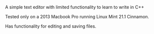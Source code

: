 A simple text editor with limited functionality to learn to write in C++

Tested only on a 2013 Macbook Pro running Linux Mint 21.1 Cinnamon.

Has functionality for editing and saving files.
